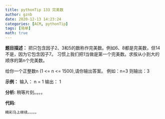 ```yaml
---
title: pythonTip 133 完美数
author: gznb
date: 2020-12-13 14:23:24
categories: [ACM, pythonTip]
tags: [简单]
math: true
---
```


**题目描述：**
把只包含因子2、3和5的数称作完美数。例如6、8都是完美数，但14不是，因为它包含因子7。
习惯上我们把1当做是第一个完美数。求按从小到大的顺序的第n个完美数。

给你一个正整数n (1 <= n <= 1500),请你输出答案。
例如：n=3
则输出：3

**示例：**
输入：
n = 1
输出：
1


**分析:**
稍等片刻。。。。

**代码:**
```python
精彩马上继续。。。。。
```
